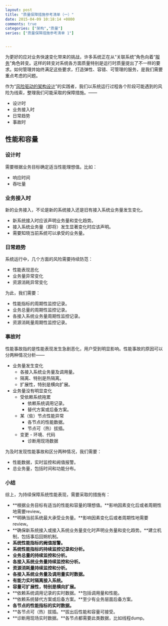 ```yaml
---
layout: post
title: "质量保障措施参考清单（一）"
date: 2015-04-09 10:18:14 +0800
comments: true
categories: ["架构","质量"]
series: ["质量保障措施参考清单 1"]


---
```



为更好的应对业务快速变化带来的挑战，许多系统正在从“关联系统”角色向着“[服务](/2015/04/09/service/)”角色转变。这样的转变对系统各方面质量特别是运行时质量提出了不一样的要求。如何管理并始终满足这些要求，打造弹性、容错、可管理的服务，是我们需要重点考虑的问题。

<!-- more -->

作为“[风险驱动的架构设计](/2014/03/31/aa1/)”的实践者，我们以系统运行过程各个阶段可能遇到的风险为线索，整理我们可能采取的保障措施。——  

* 设计时
* 业务接入时
* 日常趋势
* 事故时



## 性能和容量
### 设计时
需要根据业务目标确定适当性能理想值。比如：

* 响应时间
* 吞吐量

### 业务接入时
新的业务接入，不论是新的系统接入还是旧有接入系统业务量发生变化。

* 新系统接入时应该声明业务量和变化趋势。
* 接入系统业务量（即将）发生显著变化时应该声明。
* 需要知晓当前系统可以承受的业务量。

### 日常趋势
系统运行中，几个方面的风险需要持续防范：

* 性能表现恶化
* 业务量异常变化
* 资源消耗异常变化

为此，我们需要：

* 性能指标的周期性监控记录。
* 业务总量的周期性监控记录。
* 各接入系统业务量周期性监控记录。
* 资源消耗量周期性监控记录。


### 事故时
性能事故指的是性能表现发生急剧恶化，用户受到明显影响。性能事故的原因可以分两种情况分析——

* 业务量发生变化
	* 各接入系统业务量及调用量。
	* 隔离、特别是热隔离。
	* 扩展性，特别是横向扩展。
* 业务量没有明显变化
	* 受依赖系统拖累
		* 依赖系统调用记录。
		* 替代方案或后备方案。
	* 某（些）节点性能异常
		* 各节点的性能数据。
		* 节点可（热）拔插。
	* 变更 - 环境、代码
		* 诊断用现场数据


为及时发现性能事故和区分两种情况，我们需要：

* 性能数据，实时监控和阙值报警。
* 总业务量，包括时间和功能分布。

### 小结
综上，为持续保障系统性能表现，需要采取的措施有：

* **根据业务目标有适当的性能和容量的理想值。**影响因素变化后或者周期性地需要review。
* **明确当前系统最大承受业务量。**影响因素变化后或者周期性地需要review。
* **确保新系统接入或接入系统业务量变化时声明业务量和变化趋势。**建立机制，包括事后回朔机制。
* **系统性能指标的阙值报警。**
* **系统性能指标的持续监控记录和分析。**
* **业务总量的持续监控和分析。**
* **各接入系统业务量持续监控和分析。**
* **资源消耗量持续监控和分析。**
* **各接入系统业务量及调用量实时数据。**
* **有能力实时隔离接入系统。**
* **容量可扩展性，特别是横向扩展。**
* **依赖系统调用记录的实时数据。**包括调用量和性能。
* **依赖系统替代方案或后备方案。**至少有业务层面后备方案。
* **各节点的性能指标的实时数据。**
* **各节点可（热）拔插。**拔出后性能和容量可接受。
* **诊断用现场实时数据。**各节点都需要此类数据，比如线程dump。
